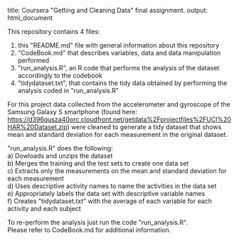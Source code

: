 
title: Coursera "Getting and Cleaning Data" final assignment.
output: html_document


This repository contains 4 files:  
1. this "README.md" file with general information about this repository  
2. "CodeBook.md" that describes variables, data and data manipulation performed  
3. "run_analysis.R", an R code that performs the analysis of the dataset accordingly to the codebook  
4. "tidydataset.txt", that contains the tidy data obtained by performing the analysis coded in "run_analysis.R"  

For this project data collected from the accelerometer and gyroscope of the Samsung Galaxy S smartphone (found here: https://d396qusza40orc.cloudfront.net/getdata%2Fprojectfiles%2FUCI%20HAR%20Dataset.zip) were cleaned to generate a tidy dataset that shows mean and standard deviation for each measurement in the original dataset.  

"run_analysis.R" does the following:  
a) Dowloads and unzips the dataset  
b) Merges the training and the test sets to create one data set  
c) Extracts only the measurements on the mean and standard deviation for each measurement  
d) Uses descriptive activity names to name the activities in the data set  
e) Appropriately labels the data set with descriptive variable names  
f) Creates "tidydataset.txt" with the average of each variable for each activity and each subject  

To re-perform the analysis just run the code "run_analysis.R".    
Please refer to CodeBook.md for additional information.   
